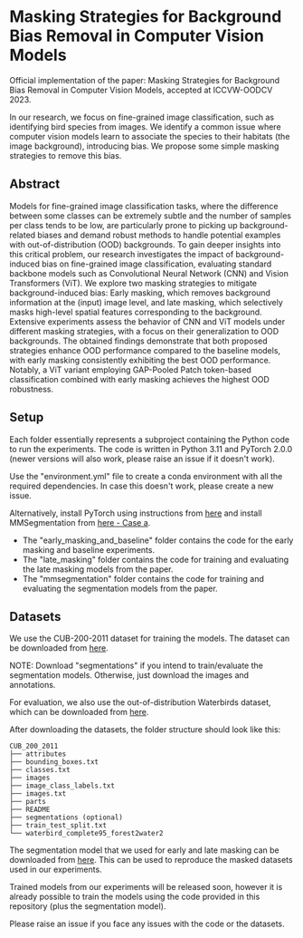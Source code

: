# Masking Strategies for Background Bias Removal in Computer Vision Models

Official implementation of the paper: Masking Strategies for Background Bias Removal in Computer Vision Models, accepted at ICCVW-OODCV 2023.

In our research, we focus on fine-grained image classification, such as identifying bird species from images. We identify a common issue where computer vision models learn to associate the species to their habitats (the image background), introducing bias. We propose some simple masking strategies to remove this bias.

## Abstract

Models for fine-grained image classification tasks, where the difference between some classes can be extremely subtle and the number of samples per class tends to be low, are particularly prone to picking up background-related biases and demand robust methods to handle potential examples with out-of-distribution (OOD) backgrounds. To gain deeper insights into this critical problem, our research investigates the impact of background-induced bias on fine-grained image classification, evaluating standard backbone models such as Convolutional Neural Network (CNN) and Vision Transformers (ViT). We explore two masking strategies to mitigate background-induced bias: Early masking, which removes background information at the (input) image level, and late masking, which selectively masks high-level spatial features corresponding to the background. Extensive experiments assess the behavior of CNN and ViT models under different masking strategies, with a focus on their generalization to OOD backgrounds. The obtained findings demonstrate that both proposed strategies enhance OOD performance compared to the baseline models, with early masking consistently exhibiting the best OOD performance. Notably, a ViT variant employing GAP-Pooled Patch token-based classification combined with early masking achieves the highest OOD robustness.

## Setup
Each folder essentially represents a subproject containing the Python code to run the experiments. The code is written in Python 3.11 and PyTorch 2.0.0 (newer versions will also work, please raise an issue if it doesn't work).

Use the "environment.yml" file to create a conda environment with all the required dependencies.
In case this doesn't work, please create a new issue. 

Alternatively, install PyTorch using instructions from [here](https://pytorch.org/get-started/locally/) and install MMSegmentation from [here - Case a](https://github.com/open-mmlab/mmsegmentation/blob/main/docs/en/get_started.md#installation).

- The "early_masking_and_baseline" folder contains the code for the early masking and baseline experiments. 
- The "late_masking" folder contains the code for training and evaluating the late masking models from the paper.
- The "mmsegmentation" folder contains the code for training and evaluating the segmentation models from the paper.



## Datasets
We use the CUB-200-2011 dataset for training the models. The dataset can be downloaded from [here](https://www.vision.caltech.edu/datasets/cub_200_2011/). 

NOTE: Download "segmentations" if you intend to train/evaluate the segmentation models. Otherwise, just download the images and annotations.

For evaluation, we also use the out-of-distribution Waterbirds dataset, which can be downloaded from [here](https://nlp.stanford.edu/data/dro/waterbird_complete95_forest2water2.tar.gz).

After downloading the datasets, the folder structure should look like this:

```
CUB_200_2011
├── attributes
├── bounding_boxes.txt
├── classes.txt
├── images
├── image_class_labels.txt
├── images.txt
├── parts
├── README
├── segmentations (optional)
├── train_test_split.txt
└── waterbird_complete95_forest2water2
```


The segmentation model that we used for early and late masking can be downloaded from [here](https://drive.google.com/file/d/1m1gTCRte-sZ5uD86SeZTh9C-gSlGdVul/view?usp=sharing). 
This can be used to reproduce the masked datasets used in our experiments.


Trained models from our experiments will be released soon, however it is already possible to train the models using the code provided in this repository (plus the segmentation model).

Please raise an issue if you face any issues with the code or the datasets.